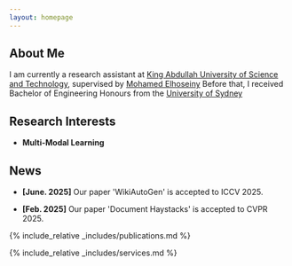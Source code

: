 ```yaml
---
layout: homepage
---
```


## About Me

I am currently a research assistant at [King Abdullah University of Science and Technology](https://www.kaust.edu.sa/en/), supervised by [Mohamed Elhoseiny](https://www.mohamed-elhoseiny.com/) Before that, I received Bachelor of Engineering Honours from the [University of Sydney](https://www.sydney.edu.au/)

## Research Interests

- **Multi-Modal Learning** 

## News
- **[June. 2025]** Our paper 'WikiAutoGen' is accepted to ICCV 2025.

- **[Feb. 2025]** Our paper 'Document Haystacks' is accepted to CVPR 2025.

{% include_relative _includes/publications.md %}

{% include_relative _includes/services.md %}

